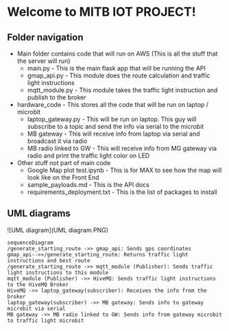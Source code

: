 # Welcome to MITB IOT PROJECT!

## Folder navigation

 - Main folder contains code that will run on AWS (This is all the stuff that the server will run)
	 - main.py - This is the main flask app that will be running the API
	 - gmap_api.py - This module does the route calculation and traffic light instructions
	 - mqtt_module.py - This module takes the traffic light instruction and publish to the broker
 - hardware_code - This stores all the code that will be run on laptop / microbit
	 -  laptop_gateway.py - This will be run on laptop. This guy will subscribe to a topic and send the info via serial to the microbit
	 - MB gateway - This will receive info from laptop via serial and broadcast it via radio
	 - MB radio linked to GW - This will receive info from MG gateway via radio and print the traffic light color on LED
 - Other stuff not part of main code
	 - Google Map plot test.ipynb - This is for MAX to see how the map will look like on the Front End
	 - sample_payloads.md - This is the API docs
	 - requirements_deployment.txt - This is the list of packages to install

## UML diagrams

![UML diagram](UML diagram.PNG)

```mermaid
sequenceDiagram
/generate_starting_route ->> gmap_api: Sends gps coordinates
gmap_api-->>/generate_starting_route: Returns traffic light instructions and best route
/generate_starting_route ->> mqtt_module (Publisher): Sends traffic light instructions to this module
mqtt_module (Publisher) ->> HiveMQ: Sends traffic light instructions to the HiveMQ Broker
HiveMQ ->> laptop_gateway(subscriber): Receives the info from the broker  
laptop_gateway(subscriber) ->> MB gateway: Sends info to gateway microbit via serial
MB gateway ->> MB radio linked to GW: Sends info from gateway microbit to traffic light microbit
```
